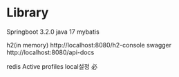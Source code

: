 # Library
Springboot 3.2.0
java 17
mybatis

h2(in memory)
    http://localhost:8080/h2-console
swagger
    http://localhost:8080/api-docs

redis
Active profiles local설정 必
